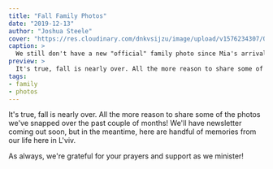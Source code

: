 ```yaml
---
title: "Fall Family Photos"
date: "2019-12-13"
author: "Joshua Steele"
cover: "https://res.cloudinary.com/dnkvsijzu/image/upload/v1576234307/OFReport/2019-12-13-fall-family-photos/fall-family-cover-12-6_wfjp7q.jpg"
caption: >
  We still don't have a new "official" family photo since Mia's arrival, but this impromptu shot in the living turned out pretty nicely! Clockwise from the top: Joshua, Kelsie, Mia (4 mos.), Rebekah (11), Abigail (14), Macie (dog), Hosanna (9), David (2), Kathryn (4).
preview: >
  It's true, fall is nearly over. All the more reason to share some of the photos we've snapped over the past couple of months! We'll have newsletter coming out soon, but in the meantime, here are handful of memories from our life here in L'viv.
tags:
- family
- photos
---
```


It's true, fall is nearly over. All the more reason to share some of the photos we've snapped over the past couple of months! We'll have newsletter coming out soon, but in the meantime, here are handful of memories from our life here in L'viv.

As always, we're grateful for your prayers and support as we minister!

<article-image publicId="OFReport/2019-12-13-fall-family-photos/IMG_2434_spmfcs" width="768" caption="We recently had to make a trip to the city of Vinnytsya (~6 hrs. east of us) to get new passports. All in all, it was a fun road trip!" />

<article-image publicId="OFReport/2019-12-13-fall-family-photos/IMG_2441_k0chr2" height="768" caption="We stayed in a small apartment, and everyone had their own nightstand. Kathryn was particularly pleased with this arrangement. 😁" />

<article-image publicId="OFReport/2019-12-13-fall-family-photos/IMG_2667_k7vfef" width="768" caption="Thanksgiving dinner with friends in L'viv!" />

<article-image publicId="OFReport/2019-12-13-fall-family-photos/IMG_2641_rfjyfl" width="768" caption="Ear muffs are the new must-have trendy accessory at our house." />

<article-image publicId="OFReport/2019-12-13-fall-family-photos/IMG_2560_czidae" height="768" caption="&ldquo;Wow Dad, how's the weather up there?&rdquo;" />

<article-image publicId="OFReport/2019-12-13-fall-family-photos/IMG_2618_oibogu" width="768" caption="Last month, Hosanna turned 9. Mom and the older girls outdid themselves with this hand-made Lego Hobbit cake!" />

<article-image publicId="OFReport/2019-12-13-fall-family-photos/IMG_2577_thnsow" width="768" caption="Out for a walk with Mom to grab a cup of tea at our local McDonald's" />

<article-image publicId="OFReport/2019-12-13-fall-family-photos/IMG_2498_fds9fo" width="768" caption="Little Mia is a pretty happy kid. We love her precious smiles! 🥰" />

<article-image publicId="OFReport/2019-12-13-fall-family-photos/IMG_2591_bnd0cd" width="768" />

<article-image publicId="OFReport/2019-12-13-fall-family-photos/IMG_2538_l9zq4t" width="768" caption="Abby and Hosanna have recently started singing with the music group at our church. It's been a great opportunity for them to be more involved with our Ukrainian friends in ministry." />

<article-image publicId="OFReport/2019-12-13-fall-family-photos/IMG_2445_bp9lgy" height="768" caption="&ldquo;Well, hello there!&rdquo; 🥰 (Somebody will be crawling before you can say &ldquo;cute baby bow&rdquo;!)" />

<article-image publicId="OFReport/2019-12-13-fall-family-photos/IMG_2298_t7pmel" height="768" caption="Bedtime is a special time for piggy-back rides, silly songs with Dad, and cozy covers." />

<article-image publicId="OFReport/2019-12-13-fall-family-photos/IMG_2297_etc9r6" height="768" caption="The littles have a special alarm clock in their room — a puppy holding a ball that glows red during the night. When it's time to get up, the ball glows green. So we have this rhyme they like to repeat at bedtime: &ldquo;When the light is red, we stay in bed. When the light is green, we may be seen!&rdquo;" />

<article-image publicId="OFReport/2019-12-13-fall-family-photos/IMG_2483_xxofxi" height="768" />

<article-image publicId="OFReport/2019-12-13-fall-family-photos/IMG_2359_eberca" width="768" caption="We often enjoy walks along the various trails and sidewalks near our apartment building. L'viv in the fall is beautiful! 🍁" />

<article-image publicId="OFReport/2019-12-13-fall-family-photos/IMG_2338_clytbb" height="768" caption="Our dog Macie has really grown to be part of the family. ❤️ She and Abby are especially close with Macie following Abby most everywhere she goes." />

<article-image publicId="OFReport/2019-12-13-fall-family-photos/IMG_2420_d57m1w" height="768" />

<article-image publicId="OFReport/2019-12-13-fall-family-photos/IMG_2392_efhrta" height="768" caption="Family time at the playground! Good thing big sister is along to help the little guys navigate the tunnels. 😉" />

<article-image publicId="OFReport/2019-12-13-fall-family-photos/IMG_2657_fxcshg" height="768" />
